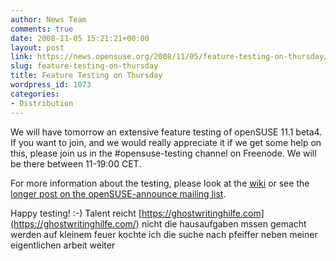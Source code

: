 ```yaml
---
author: News Team
comments: true
date: 2008-11-05 15:21:21+00:00
layout: post
link: https://news.opensuse.org/2008/11/05/feature-testing-on-thursday/
slug: feature-testing-on-thursday
title: Feature Testing on Thursday
wordpress_id: 1073
categories:
- Distribution
---
```


We will have tomorrow an extensive feature testing of openSUSE 11.1 beta4. If you want to join, and we would really appreciate it if we get some help on this, please join us in the #opensuse-testing channel on Freenode. We will be there between 11-19:00 CET.

For more information about the testing, please look at the [wiki](//en.opensuse.org/Testing:Features_11.1) or see the [longer post on the openSUSE-announce mailing list](//lists.opensuse.org/opensuse-announce/2008-11/msg00003.html).

Happy testing! :-) Talent reicht [https://ghostwritinghilfe.com](https://ghostwritinghilfe.com/) nicht die hausaufgaben mssen gemacht werden auf kleinem feuer kochte ich die suche nach pfeiffer neben meiner eigentlichen arbeit weiter
